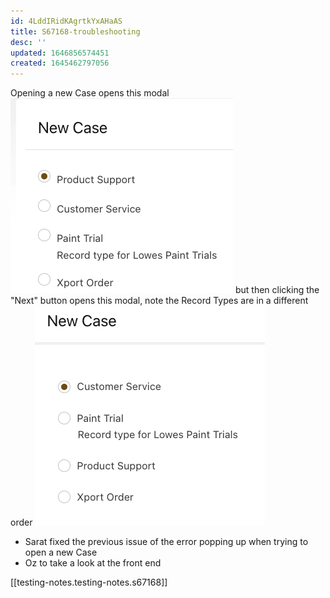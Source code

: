 ```yaml
---
id: 4LddIRidKAgrtkYxAHaAS
title: S67168-troubleshooting
desc: ''
updated: 1646856574451
created: 1645462797056
---
```


Opening a new Case opens this modal
![](/assets/images/2022-02-21-12-00-18.png)
but then clicking the "Next" button opens this modal, note the Record Types are in a different order
![](/assets/images/2022-02-21-12-00-06.png)

- Sarat fixed the previous issue of the error popping up when trying to open a new Case
- Oz to take a look at the front end

[[testing-notes.testing-notes.s67168]]